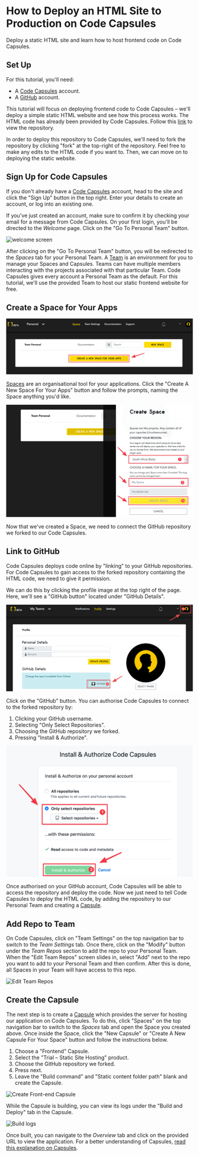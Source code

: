 # How to Deploy an HTML Site to Production on Code Capsules

Deploy a static HTML site and learn how to host frontend code on Code Capsules.

## Set Up

For this tutorial, you'll need:
- A [Code Capsules](https://codecapsules.io/) account. 
- A [GitHub](https://github.com/) account.  

This tutorial will focus on deploying frontend code to Code Capsules – we'll deploy a simple static HTML website and see how this process works. The HTML code has already been provided by Code Capsules. Follow this [link](https://github.com/codecapsules-io/demo-html) to view the repository.

In order to deploy this repository to Code Capsules, we'll need to fork the repository by clicking "fork" at the top-right of the repository. Feel free to make any edits to the HTML code if you want to. Then, we can move on to deploying the static website.

## Sign Up for Code Capsules

If you don't already have a [Code Capsules](https://codecapsules.io/) account, head to the site and click the "Sign Up" button in the top right. Enter your details to create an account, or log into an existing one. 

If you've just created an account, make sure to confirm it by checking your email for a message from Code Capsules. On your first login, you'll be directed to the _Welcome_ page. Click on the "Go To Personal Team" button. 

![welcome screen](../assets/deployment/html/welcome-screen.jpg)

After clicking on the "Go To Personal Team" button, you will be redirected to the _Spaces_ tab for your Personal Team. A [Team](https://codecapsules.io/docs/faq/what-is-a-team/) is an environment for you to manage your Spaces and Capsules. Teams can have multiple members interacting with the projects associated with that particular Team. Code Capsules gives every account a Personal Team as the default. For this tutorial, we'll use the provided Team to host our static frontend website for free.

## Create a Space for Your Apps

![create a new space](../assets/deployment/html/spaces.png)

[Spaces](https://codecapsules.io/docs/faq/what-is-a-space) are an organisational tool for your applications. Click the "Create A New Space For Your Apps" button and follow the prompts, naming the Space anything you'd like.

![space name](../assets/deployment/html/space-name.png)

Now that we've created a Space, we need to connect the GitHub repository we forked to our Code Capsules.

## Link to GitHub

Code Capsules deploys code online by "linking" to your GitHub repositories. For Code Capsules to gain access to the forked repository containing the HTML code, we need to give it permission.

We can do this by clicking the profile image at the top right of the page. Here, we'll see a "GitHub button" located under "GitHub Details".

![git-button](../assets/deployment/html/git-button.png)

Click on the "GitHub" button. You can authorise Code Capsules to connect to the forked repository by:

1. Clicking your GitHub username.
2. Selecting "Only Select Repositories".
3. Choosing the GitHub repository we forked.
4. Pressing "Install & Authorize".

![Install & authorize github](../assets/deployment/html/github-integration.png)

Once authorised on your GitHub account, Code Capsules will be able to access the repository and deploy the code. Now we just need to tell Code Capsules to deploy the HTML code, by adding the repository to our Personal Team and creating a [Capsule](https://codecapsules.io/docs/faq/what-is-a-capsule).

## Add Repo to Team

On Code Capsules, click on "Team Settings" on the top navigation bar to switch to the _Team Settings_ tab. Once there, click on the "Modify" button under the _Team Repos_ section to add the repo to your Personal Team. When the "Edit Team Repos" screen slides in, select "Add" next to the repo you want to add to your Personal Team and then confirm. After this is done, all Spaces in your Team will have access to this repo. 

![Edit Team Repos](../assets/deployment/html/team-repos.gif)

## Create the Capsule

The next step is to create a [Capsule](https://codecapsules.io/docs/faq/what-is-a-capsule/) which provides the server for hosting our application on Code Capsules. To do this, click "Spaces" on the top navigation bar to switch to the _Spaces_ tab and open the Space you created above. Once inside the Space, click the "New Capsule" or "Create A New Capsule For Your Space" button and follow the instructions below.

1. Choose a "Frontend" Capsule.
2. Select the "Trial – Static Site Hosting" product.
3. Choose the GitHub repository we forked.
4. Press next.
5. Leave the "Build command" and "Static content folder path" blank and create the Capsule.

![Create Front-end Capsule](../assets/deployment/html/creating-frontend-capsule.gif)

While the Capsule is building, you can view its logs under the "Build and Deploy" tab in the Capsule. 

![Build logs](../assets/deployment/html/frontend-capsule-build-logs.gif)

Once built, you can navigate to the _Overview_ tab and click on the provided URL to view the application. For a better understanding of Capsules, [read this explanation on Capsules](https://codecapsules.io/docs/faq/what-is-a-capsule/).
